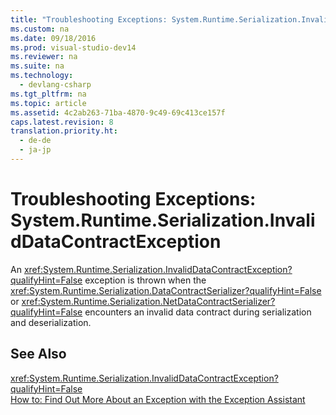 ```yaml
---
title: "Troubleshooting Exceptions: System.Runtime.Serialization.InvalidDataContractException"
ms.custom: na
ms.date: 09/18/2016
ms.prod: visual-studio-dev14
ms.reviewer: na
ms.suite: na
ms.technology: 
  - devlang-csharp
ms.tgt_pltfrm: na
ms.topic: article
ms.assetid: 4c2ab263-71ba-4870-9c49-69c413ce157f
caps.latest.revision: 8
translation.priority.ht: 
  - de-de
  - ja-jp
---
```

# Troubleshooting Exceptions: System.Runtime.Serialization.InvalidDataContractException
An <xref:System.Runtime.Serialization.InvalidDataContractException?qualifyHint=False> exception is thrown when the <xref:System.Runtime.Serialization.DataContractSerializer?qualifyHint=False> or <xref:System.Runtime.Serialization.NetDataContractSerializer?qualifyHint=False> encounters an invalid data contract during serialization and deserialization.  
  
## See Also  
 <xref:System.Runtime.Serialization.InvalidDataContractException?qualifyHint=False>   
 [How to: Find Out More About an Exception with the Exception Assistant](../Topic/How%20to:%20Use%20the%20Exception%20Assistant.md)
